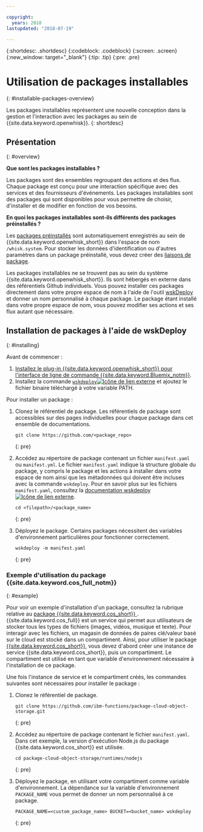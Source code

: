 ```yaml
---

copyright:
  years: 2018
lastupdated: "2018-07-19"

---
```


{:shortdesc: .shortdesc}
{:codeblock: .codeblock}
{:screen: .screen}
{:new_window: target="_blank"}
{:tip: .tip}
{:pre: .pre}

# Utilisation de packages installables
{: #installable-packages-overview}

Les packages installables représentent une nouvelle conception dans la gestion et l'interaction avec les packages au sein de {{site.data.keyword.openwhisk}}.
{: shortdesc}

## Présentation
{: #overview}

**Que sont les packages installables ?**

Les packages sont des ensembles regroupant des actions et des flux. Chaque package est conçu pour une interaction spécifique avec des services et des fournisseurs d'événements. Les packages installables sont des packages qui sont disponibles pour vous permettre de choisir, d'installer et de modifier en fonction de vos besoins.

**En quoi les packages installables sont-ils différents des packages préinstallés ?**

Les [packages préinstallés](openwhisk_packages.html#browse-packages) sont automatiquement enregistrés au sein de {{site.data.keyword.openwhisk_short}} dans l'espace de nom `/whisk.system`. Pour stocker les données d'identification ou d'autres paramètres dans un package préinstallé, vous devez créer des [liaisons de package](openwhisk_packages.html#openwhisk_package_bind).

Les packages installables ne se trouvent pas au sein du système {{site.data.keyword.openwhisk_short}}. Ils sont hébergés en externe dans des référentiels Github individuels. Vous pouvez installer ces packages directement dans votre propre espace de nom à l'aide de l'outil [wskDeploy](https://github.com/apache/incubator-openwhisk-wskdeploy#whisk-deploy-wskdeploy) et donner un nom personnalisé à chaque package. Le package étant installé dans votre propre espace de nom, vous pouvez modifier ses actions et ses flux autant que nécessaire.

## Installation de packages à l'aide de wskDeploy
{: #installing}

Avant de commencer :
  1. [Installez le plug-in {{site.data.keyword.openwhisk_short}} pour l'interface de ligne de commande {{site.data.keyword.Bluemix_notm}}](bluemix_cli.html#cloudfunctions_cli).
  2. Installez la commande [`wskdeploy`![Icône de lien externe](../icons/launch-glyph.svg "Icône de lien externe")](https://github.com/apache/incubator-openwhisk-wskdeploy/releases) et ajoutez le fichier binaire téléchargé à votre variable PATH.

Pour installer un package :

1. Clonez le référentiel de package. Les référentiels de package sont accessibles sur des pages individuelles pour chaque package dans cet ensemble de documentations.
    ```
    git clone https://github.com/<package_repo>
    ```
    {: pre}

2. Accédez au répertoire de package contenant un fichier `manifest.yaml` ou `manifest.yml`. Le fichier `manifest.yaml` indique la structure globale du package, y compris le package et les actions à installer dans votre espace de nom ainsi que les métadonnées qui doivent être incluses avec la commande `wskdeploy`. Pour en savoir plus sur les fichiers `manifest.yaml`, consultez la [documentation wskdeploy![Icône de lien externe](../icons/launch-glyph.svg "Icône de lien externe")](https://github.com/apache/incubator-openwhisk-wskdeploy/blob/master/docs/programming_guide.md#wskdeploy-utility-by-example).
    ```
    cd <filepath>/<package_name>
    ```
    {: pre}

3. Déployez le package. Certains packages nécessitent des variables d'environnement particulières pour fonctionner correctement.
    ```
    wskdeploy -m manifest.yaml
    ```
    {: pre}

### Exemple d'utilisation du package {{site.data.keyword.cos_full_notm}}
{: #example}

Pour voir un exemple d'installation d'un package, consultez la rubrique relative au [package {{site.data.keyword.cos_short}} ](cloud_object_storage_actions.html). {{site.data.keyword.cos_full}} est un service qui permet aux utilisateurs de stocker tous les types de fichiers (images, vidéos, musique et texte). Pour interagir avec les fichiers, un magasin de données de paires clé/valeur basé sur le cloud est stocké dans un compartiment. Ainsi, pour utiliser le package [{{site.data.keyword.cos_short}}](cloud_object_storage_actions.html), vous devez d'abord créer une instance de service {{site.data.keyword.cos_short}}, puis un compartiment. Le compartiment est utilisé en tant que variable d'environnement nécessaire à l'installation de ce package.

Une fois l'instance de service et le compartiment créés, les commandes suivantes sont nécessaires pour installer le package :

1. Clonez le référentiel de package.
    ```
    git clone https://github.com/ibm-functions/package-cloud-object-storage.git
    ```
    {: pre}

2. Accédez au répertoire de package contenant le fichier `manifest.yaml`. Dans cet exemple, la version d'exécution Node.js du package {{site.data.keyword.cos_short}} est utilisée.
    ```
    cd package-cloud-object-storage/runtimes/nodejs
    ```
    {: pre}

3. Déployez le package, en utilisant votre compartiment comme variable d'environnement. La dépendance sur la variable d'environnement `PACKAGE_NAME` vous permet de donner un nom personnalisé à ce package.
    ```
    PACKAGE_NAME=<custom_package_name> BUCKET=<bucket_name> wskdeploy
    ```
    {: pre}
